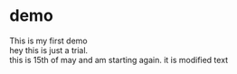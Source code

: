 # demo
This is my first demo
<br>
hey this is just a trial.
<br>
this is 15th of may and am starting again.
it is modified text